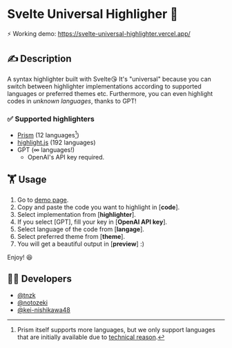 # Svelte Universal Highligher 💅

⚡️ Working demo: https://svelte-universal-highlighter.vercel.app/

## ✍️ Description

A syntax highlighter built with Svelte😘 It's "universal" because you can switch between highlighter implementations according to supported languages or preferred themes etc. Furthermore, you can even highlight codes in _unknown languages_, thanks to GPT!

### ✅ Supported highlighters

* [Prism](https://prismjs.com/) (12 languages[^1])
* [highlight.js](https://highlightjs.org/) (192 languages)
* GPT (∞ languages!)
  * OpenAI's API key required.

[^1]: Prism itself supports more languages, but we only support languages that are initially available due to [technical reason](https://github.com/PrismJS/prism/issues/1789).

## 🏋️ Usage

1. Go to [demo page](https://svelte-universal-highlighter.vercel.app/).
1. Copy and paste the code you want to highlight in [**code**].
1. Select implementation from [**highlighter**].
  1. If you select [GPT], fill your key in [**OpenAI API key**].
1. Select language of the code from [**langage**].
1. Select preferred theme from [**theme**].
1. You will get a beautiful output in [**preview**] :)

Enjoy! 😆

## 🧑‍💻 Developers

* [@tnzk](https://github.com/tnzk)
* [@notozeki](https://github.com/notozeki)
* [@kei-nishikawa48](https://github.com/kei-nishikawa48)
